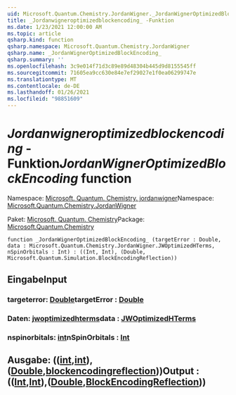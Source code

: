 ```yaml
---
uid: Microsoft.Quantum.Chemistry.JordanWigner._JordanWignerOptimizedBlockEncoding_
title: _Jordanwigneroptimizedblockencoding_ -Funktion
ms.date: 1/23/2021 12:00:00 AM
ms.topic: article
qsharp.kind: function
qsharp.namespace: Microsoft.Quantum.Chemistry.JordanWigner
qsharp.name: _JordanWignerOptimizedBlockEncoding_
qsharp.summary: ''
ms.openlocfilehash: 3c9e014f71d3c89e89d48304b445d9d8155545ff
ms.sourcegitcommit: 71605ea9cc630e84e7ef29027e1f0ea06299747e
ms.translationtype: MT
ms.contentlocale: de-DE
ms.lasthandoff: 01/26/2021
ms.locfileid: "98851609"
---
```

# <a name="_jordanwigneroptimizedblockencoding_-function"></a><span data-ttu-id="139b5-102">_Jordanwigneroptimizedblockencoding_ -Funktion</span><span class="sxs-lookup"><span data-stu-id="139b5-102">_JordanWignerOptimizedBlockEncoding_ function</span></span>

<span data-ttu-id="139b5-103">Namespace: [Microsoft. Quantum. Chemistry. jordanwigner](xref:Microsoft.Quantum.Chemistry.JordanWigner)</span><span class="sxs-lookup"><span data-stu-id="139b5-103">Namespace: [Microsoft.Quantum.Chemistry.JordanWigner](xref:Microsoft.Quantum.Chemistry.JordanWigner)</span></span>

<span data-ttu-id="139b5-104">Paket: [Microsoft. Quantum. Chemistry](https://nuget.org/packages/Microsoft.Quantum.Chemistry)</span><span class="sxs-lookup"><span data-stu-id="139b5-104">Package: [Microsoft.Quantum.Chemistry](https://nuget.org/packages/Microsoft.Quantum.Chemistry)</span></span>




```qsharp
function _JordanWignerOptimizedBlockEncoding_ (targetError : Double, data : Microsoft.Quantum.Chemistry.JordanWigner.JWOptimizedHTerms, nSpinOrbitals : Int) : ((Int, Int), (Double, Microsoft.Quantum.Simulation.BlockEncodingReflection))
```


## <a name="input"></a><span data-ttu-id="139b5-105">Eingabe</span><span class="sxs-lookup"><span data-stu-id="139b5-105">Input</span></span>

### <a name="targeterror--double"></a><span data-ttu-id="139b5-106">targeterror: [Double](xref:microsoft.quantum.lang-ref.double)</span><span class="sxs-lookup"><span data-stu-id="139b5-106">targetError : [Double](xref:microsoft.quantum.lang-ref.double)</span></span>




### <a name="data--jwoptimizedhterms"></a><span data-ttu-id="139b5-107">Daten: [jwoptimizedhterms](xref:Microsoft.Quantum.Chemistry.JordanWigner.JWOptimizedHTerms)</span><span class="sxs-lookup"><span data-stu-id="139b5-107">data : [JWOptimizedHTerms](xref:Microsoft.Quantum.Chemistry.JordanWigner.JWOptimizedHTerms)</span></span>




### <a name="nspinorbitals--int"></a><span data-ttu-id="139b5-108">nspinorbitals: [int](xref:microsoft.quantum.lang-ref.int)</span><span class="sxs-lookup"><span data-stu-id="139b5-108">nSpinOrbitals : [Int](xref:microsoft.quantum.lang-ref.int)</span></span>





## <a name="output--intintdoubleblockencodingreflection"></a><span data-ttu-id="139b5-109">Ausgabe: (([int](xref:microsoft.quantum.lang-ref.int),[int](xref:microsoft.quantum.lang-ref.int)), ([Double](xref:microsoft.quantum.lang-ref.double),[blockencodingreflection](xref:Microsoft.Quantum.Simulation.BlockEncodingReflection)))</span><span class="sxs-lookup"><span data-stu-id="139b5-109">Output : (([Int](xref:microsoft.quantum.lang-ref.int),[Int](xref:microsoft.quantum.lang-ref.int)),([Double](xref:microsoft.quantum.lang-ref.double),[BlockEncodingReflection](xref:Microsoft.Quantum.Simulation.BlockEncodingReflection)))</span></span>

